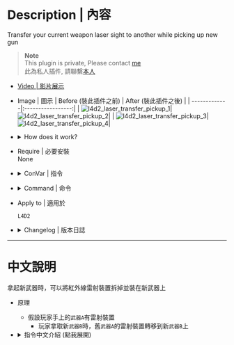# Description | 內容
Transfer your current weapon laser sight to another while picking up new gun

> __Note__ <br/>
This plugin is private, Please contact [me](https://github.com/fbef0102/Game-Private_Plugin#私人插件列表-private-plugins-list)<br/>
此為私人插件, 請聯繫[本人](https://github.com/fbef0102/Game-Private_Plugin#私人插件列表-private-plugins-list)

* [Video | 影片展示](https://youtu.be/eNFcXMafLuQ)

* Image | 圖示
	| Before (裝此插件之前) | After (裝此插件之後) |
	| -------------|:-----------------:|
	| ![l4d2_laser_transfer_pickup_1](image/l4d2_laser_transfer_pickup_1.gif)|![l4d2_laser_transfer_pickup_2](image/l4d2_laser_transfer_pickup_2.gif)|
	| ![l4d2_laser_transfer_pickup_3](image/l4d2_laser_transfer_pickup_3.gif)|![l4d2_laser_transfer_pickup_4](image/l4d2_laser_transfer_pickup_4.gif)|

* <details><summary>How does it work?</summary>

	* If player has the laser sight on primary ```weapon A```
		* When player picks up the new ```weapon B``` => the laser sight would be transferred from old ```weapon A``` to new ```weapon B```
</details>

* Require | 必要安裝
<br/>None

* <details><summary>ConVar | 指令</summary>

	* cfg/sourcemod/l4d2_laser_transfer_pickup.cfg
		```php
		// 0=Plugin off, 1=Plugin on.
		l4d2_laser_transfer_pickup_enable "1"

		// Players with these flags have access to transfer laser sight while picking up new gun
		l4d2_laser_transfer_pickup_flags ""
		```
</details>

* <details><summary>Command | 命令</summary>

	None
</details>

* Apply to | 適用於
	```
	L4D2
	```

* <details><summary>Changelog | 版本日誌</summary>

	* v1.0 (2024-11-30)
		* Initial Release
</details>

- - - -
# 中文說明
拿起新武器時，可以將紅外線雷射裝置拆掉並裝在新武器上

* 原理
	* 假設玩家手上的```武器A```有雷射裝置
		* 玩家拿取新```武器B```時，舊```武器A```的雷射裝置轉移到新```武器B```上

* <details><summary>指令中文介紹 (點我展開)</summary>

	* cfg/sourcemod/l4d2_laser_transfer_pickup.cfg
		```php
		// 0=關閉插件, 1=啟動插件
		l4d2_laser_transfer_pickup_enable "1"

		// 擁有這些權限的玩家，可以將紅外線雷射裝置拆掉並裝在新武器上 (留白 = 任何人都能, -1: 無人)
		l4d2_laser_transfer_pickup_flags ""
		```
</details>